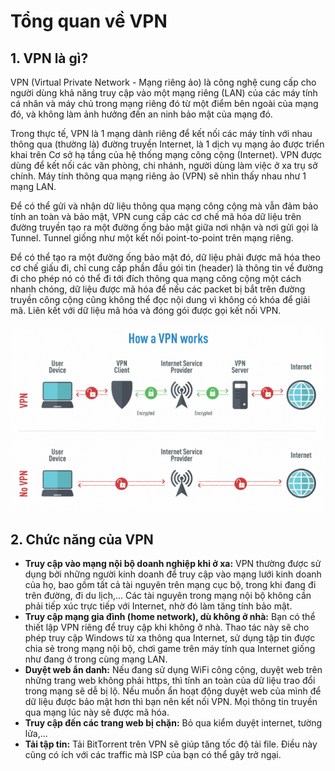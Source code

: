 # Tổng quan về VPN

## 1. VPN là gì?
VPN (Virtual Private Network - Mạng riêng ảo) là công nghệ cung cấp cho người dùng khả năng truy cập vào một mạng riêng (LAN) của các máy tính cá nhân và máy chủ trong mạng riêng đó từ một điểm bên ngoài của mạng đó, và không làm ảnh hưởng đến an ninh bảo mật của mạng đó.

Trong thực tế, VPN là 1 mạng dành riêng để kết nối các máy tính với nhau thông qua (thường là) đường truyền Internet, là 1 dịch vụ mạng ảo được triển khai trên Cơ sở hạ tầng của hệ thống mạng công cộng (Internet). VPN được dùng để kết nối các văn phòng, chi nhánh, người dùng làm việc ở xa trụ sở chính. Máy tính thông qua mạng riêng ảo (VPN) sẽ nhìn thấy nhau như 1 mạng LAN.

Để có thể gửi và nhận dữ liệu thông qua mạng công cộng mà vẫn đảm bảo tính an toàn và bảo mật, VPN cung cấp các cơ chế mã hóa dữ liệu trên đường truyền tạo ra một đường ống bảo mật giữa nơi nhận và nơi gửi gọi là Tunnel. Tunnel giống như một kết nối point-to-point trên mạng riêng.

Để có thể tạo ra một đường ống bảo mật đó, dữ liệu phải được mã hóa theo cơ chế giấu đi, chỉ cung cấp phần đầu gói tin (header) là thông tin về đường đi cho phép nó có thể đi tới đích thông qua mạng công cộng một cách nhanh chóng, dữ liệu được mã hóa để nếu các packet bị bắt trên đường truyền công cộng cũng không thể đọc nội dung vì không có khóa để giải mã. Liên kết với dữ liệu mã hóa và đóng gói được gọi kết nối VPN.

<img src="../images/Screenshot_1.png">

## 2. Chức năng của VPN
- **Truy cập vào mạng nội bộ doanh nghiệp khi ở xa:** VPN thường được sử dụng bởi những người kinh doanh để truy cập vào mạng lưới kinh doanh của họ, bao gồm tất cả tài nguyên trên mạng cục bộ, trong khi đang đi trên đường, đi du lịch,... Các tài nguyên trong mạng nội bộ không cần phải tiếp xúc trực tiếp với Internet, nhờ đó làm tăng tính bảo mật.
- **Truy cập mạng gia đình (home network), dù không ở nhà:** Bạn có thể thiết lập VPN riêng để truy cập khi không ở nhà. Thao tác này sẽ cho phép truy cập Windows từ xa thông qua Internet, sử dụng tập tin được chia sẻ trong mạng nội bộ, chơi game trên máy tính qua Internet giống như đang ở trong cùng mạng LAN.
- **Duyệt web ẩn danh:** Nếu đang sử dụng WiFi công cộng, duyệt web trên những trang web không phải https, thì tính an toàn của dữ liệu trao đổi trong mạng sẽ dễ bị lộ. Nếu muốn ẩn hoạt động duyệt web của mình để dữ liệu được bảo mật hơn thì bạn nên kết nối VPN. Mọi thông tin truyền qua mạng lúc này sẽ được mã hóa.
- **Truy cập đến các trang web bị chặn:** Bỏ qua kiểm duyệt internet, tường lửa,...
- **Tải tập tin:** Tải BitTorrent trên VPN sẽ giúp tăng tốc độ tải file. Điều này cũng có ích với các traffic mà ISP của bạn có thể gây trở ngại.

